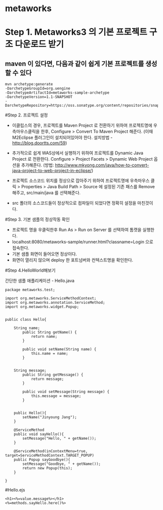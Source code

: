 metaworks
=========


# Step 1. Metaworks3 의 기본 프로젝트 구조 다운로드 받기
 
## maven 이 있다면, 다음과 같이 쉽게 기본 프로젝트를 생성할 수 있다

```
mvn archetype:generate 
-DarchetypeGroupId=org.uengine
-DarchetypeArtifactId=metaworks-sample-archetype
-DarchetypeVersion=1.1-SNAPSHOT
-DarchetypeRepository=https://oss.sonatype.org/content/repositories/snapshots
```
 
#Step 2. 프로젝트 설정

* 이클립스의 경우, 프로젝트를 Maven Project 로 전환하기 위하여 프로젝트명에 우측마우스클릭을 한후, Configure > Convert To Maven Project 해준다. (이때 M2Eclipse 플러그인이 설치되어있어야 한다. 설치방법 - http://blog.doortts.com/59)

* 추가적으로 쉽게 WAS상에서 실행하기 위하여 프로젝트를 Dynamic Java Project 로 전환한다. Configure > Project Facets > Dynamic Web Project 옵션을 추가해준다. (방법: http://www.mkyong.com/java/how-to-convert-java-project-to-web-project-in-eclipse/)

* 프로젝트 소스코드 위치를 정상으로 잡아주기 위하여 프로젝트명에 우측마우스 클릭 > Properties > Java Build Path > Source 에 설정된 기존 패스를 Remove 해주고, src/main/java 를 선택해준다.

* src 폴더의 소스코드들이 정상적으로 컴파일이 되었다면 정확히 설정을 마친것이다. 

#Step 3. 기본 샘플의 정상작동 확인
* 프로젝트 명을 우클릭한후 Run As > Run on Server 를 선택하여 톰캣을 실행한다.
* localhost:8080/metaworks-sample/runner.html?classname=Login 으로 접속한다.
* 기본 샘플 화면이 들어오면 정상이다.
* 화면이 열리지 않으며 deploy 한 포트넘버와 컨텍스트명을 확인한다.

#Step 4.HelloWorld해보기
 
간단한 샘플 애플리케이션 - Hello.java

```
package metaworks.test;
 
import org.metaworks.ServiceMethodContext;
import org.metaworks.annotation.ServiceMethod;
import org.metaworks.widget.Popup;
 
 
public class Hello{
 
    String name;
        public String getName() {
            return name;
        }
 
        public void setName(String name) {
            this.name = name;
        }
 
         
    String message;
        public String getMessage() {
            return message;
        }
 
        public void setMessage(String message) {
            this.message = message;
        }
 
 
    public Hello(){
        setName("Jinyoung Jang");
    }
 
    @ServiceMethod
    public void sayHello(){
        setMessage("Hello, " + getName());
    }
 
    @ServiceMethod(inContextMenu=true, target=ServiceMethodContext.TARGET_POPUP)
    public Popup sayGoodbye(){
        setMessage("Goodbye, " + getName());
        return new Popup(this);
    }
 
}
```
 
#Hello.ejs
```
<h1><%=value.message%></h1>
<%=methods.sayHello.here()%>
```

